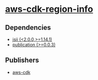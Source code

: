# [aws-cdk-region-info](https://pypi.org/project/aws-cdk-region-info)

## Dependencies
- [jsii (<2.0.0,>=1.14.1)](packages/j/jsii.md)
- [publication (>=0.0.3)](packages/p/publication.md)



## Publishers
- [aws-cdk](https://pypi.org/user/aws-cdk)

